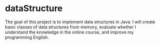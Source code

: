 # dataStructure
The goal of this project is to implement data structures in Java. I will create basic classes of data structures from memory, evaluate whether I understand the knowledge in the online course, and improve my programming English.
